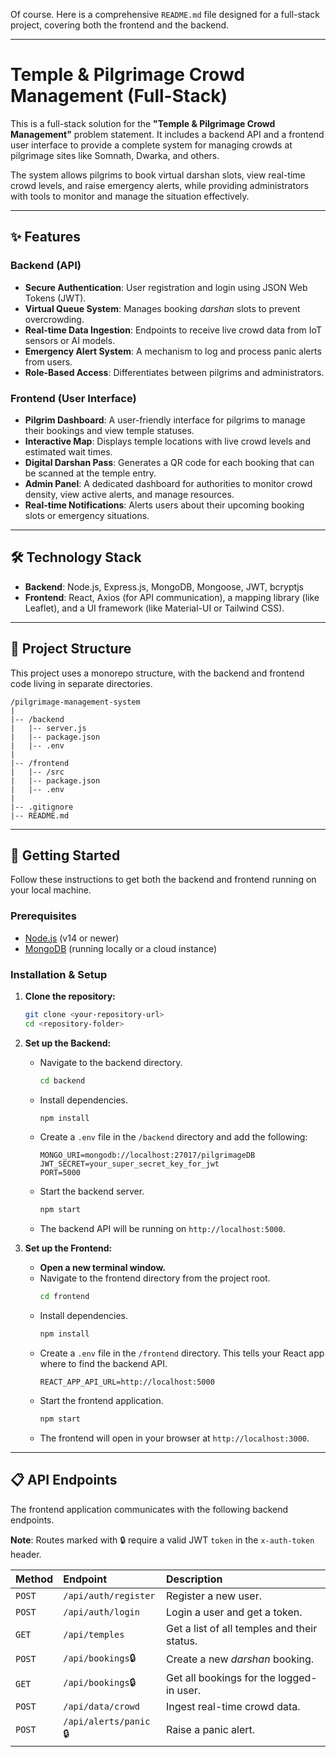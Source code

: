 Of course. Here is a comprehensive `README.md` file designed for a full-stack project, covering both the frontend and the backend.

-----

# Temple & Pilgrimage Crowd Management (Full-Stack)

This is a full-stack solution for the **"Temple & Pilgrimage Crowd Management"** problem statement. It includes a backend API and a frontend user interface to provide a complete system for managing crowds at pilgrimage sites like Somnath, Dwarka, and others.

The system allows pilgrims to book virtual darshan slots, view real-time crowd levels, and raise emergency alerts, while providing administrators with tools to monitor and manage the situation effectively.

-----

## ✨ Features

### Backend (API)

  * **Secure Authentication**: User registration and login using JSON Web Tokens (JWT).
  * **Virtual Queue System**: Manages booking *darshan* slots to prevent overcrowding.
  * **Real-time Data Ingestion**: Endpoints to receive live crowd data from IoT sensors or AI models.
  * **Emergency Alert System**: A mechanism to log and process panic alerts from users.
  * **Role-Based Access**: Differentiates between pilgrims and administrators.

### Frontend (User Interface)

  * **Pilgrim Dashboard**: A user-friendly interface for pilgrims to manage their bookings and view temple statuses.
  * **Interactive Map**: Displays temple locations with live crowd levels and estimated wait times.
  * **Digital Darshan Pass**: Generates a QR code for each booking that can be scanned at the temple entry.
  * **Admin Panel**: A dedicated dashboard for authorities to monitor crowd density, view active alerts, and manage resources.
  * **Real-time Notifications**: Alerts users about their upcoming booking slots or emergency situations.

-----

## 🛠️ Technology Stack

  * **Backend**: Node.js, Express.js, MongoDB, Mongoose, JWT, bcryptjs
  * **Frontend**: React, Axios (for API communication), a mapping library (like Leaflet), and a UI framework (like Material-UI or Tailwind CSS).

-----

## 📂 Project Structure

This project uses a monorepo structure, with the backend and frontend code living in separate directories.

```
/pilgrimage-management-system
|
|-- /backend
|   |-- server.js
|   |-- package.json
|   |-- .env
|
|-- /frontend
|   |-- /src
|   |-- package.json
|   |-- .env
|
|-- .gitignore
|-- README.md
```

-----

## 🚀 Getting Started

Follow these instructions to get both the backend and frontend running on your local machine.

### Prerequisites

  * [Node.js](https://nodejs.org/) (v14 or newer)
  * [MongoDB](https://www.mongodb.com/try/download/community) (running locally or a cloud instance)

### Installation & Setup

1.  **Clone the repository:**

    ```sh
    git clone <your-repository-url>
    cd <repository-folder>
    ```

2.  **Set up the Backend:**

      * Navigate to the backend directory.
        ```sh
        cd backend
        ```
      * Install dependencies.
        ```sh
        npm install
        ```
      * Create a `.env` file in the `/backend` directory and add the following:
        ```env
        MONGO_URI=mongodb://localhost:27017/pilgrimageDB
        JWT_SECRET=your_super_secret_key_for_jwt
        PORT=5000
        ```
      * Start the backend server.
        ```sh
        npm start
        ```
      * The backend API will be running on `http://localhost:5000`.

3.  **Set up the Frontend:**

      * **Open a new terminal window.**
      * Navigate to the frontend directory from the project root.
        ```sh
        cd frontend
        ```
      * Install dependencies.
        ```sh
        npm install
        ```
      * Create a `.env` file in the `/frontend` directory. This tells your React app where to find the backend API.
        ```env
        REACT_APP_API_URL=http://localhost:5000
        ```
      * Start the frontend application.
        ```sh
        npm start
        ```
      * The frontend will open in your browser at `http://localhost:3000`.

-----

## 📋 API Endpoints

The frontend application communicates with the following backend endpoints.

**Note**: Routes marked with 🔒 require a valid JWT `token` in the `x-auth-token` header.

| Method | Endpoint | Description |
| :--- | :--- | :--- |
| `POST` | `/api/auth/register` | Register a new user. |
| `POST` | `/api/auth/login` | Login a user and get a token. |
| `GET` | `/api/temples` | Get a list of all temples and their status. |
| `POST` | `/api/bookings`🔒 | Create a new *darshan* booking. |
| `GET` | `/api/bookings`🔒 | Get all bookings for the logged-in user. |
| `POST` | `/api/data/crowd` | Ingest real-time crowd data. |
| `POST` | `/api/alerts/panic`🔒 | Raise a panic alert. |
